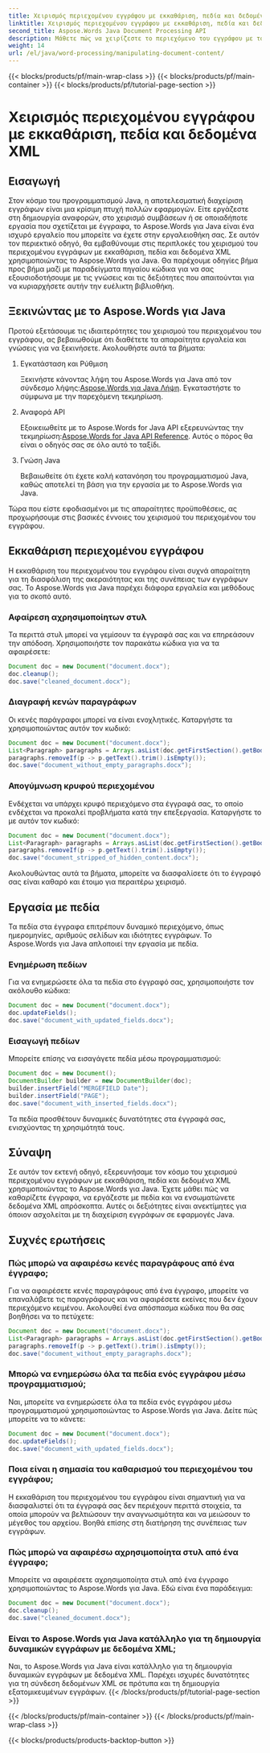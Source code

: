 ```yaml
---
title: Χειρισμός περιεχομένου εγγράφου με εκκαθάριση, πεδία και δεδομένα XML
linktitle: Χειρισμός περιεχομένου εγγράφου με εκκαθάριση, πεδία και δεδομένα XML
second_title: Aspose.Words Java Document Processing API
description: Μάθετε πώς να χειρίζεστε το περιεχόμενο του εγγράφου με το Aspose.Words για Java. Αυτός ο οδηγός βήμα προς βήμα παρέχει παραδείγματα πηγαίου κώδικα για αποτελεσματική διαχείριση εγγράφων.
weight: 14
url: /el/java/word-processing/manipulating-document-content/
---
```


{{< blocks/products/pf/main-wrap-class >}}
{{< blocks/products/pf/main-container >}}
{{< blocks/products/pf/tutorial-page-section >}}

# Χειρισμός περιεχομένου εγγράφου με εκκαθάριση, πεδία και δεδομένα XML

## Εισαγωγή

Στον κόσμο του προγραμματισμού Java, η αποτελεσματική διαχείριση εγγράφων είναι μια κρίσιμη πτυχή πολλών εφαρμογών. Είτε εργάζεστε στη δημιουργία αναφορών, στο χειρισμό συμβάσεων ή σε οποιαδήποτε εργασία που σχετίζεται με έγγραφα, το Aspose.Words για Java είναι ένα ισχυρό εργαλείο που μπορείτε να έχετε στην εργαλειοθήκη σας. Σε αυτόν τον περιεκτικό οδηγό, θα εμβαθύνουμε στις περιπλοκές του χειρισμού του περιεχομένου εγγράφων με εκκαθάριση, πεδία και δεδομένα XML χρησιμοποιώντας το Aspose.Words για Java. Θα παρέχουμε οδηγίες βήμα προς βήμα μαζί με παραδείγματα πηγαίου κώδικα για να σας εξουσιοδοτήσουμε με τις γνώσεις και τις δεξιότητες που απαιτούνται για να κυριαρχήσετε αυτήν την ευέλικτη βιβλιοθήκη.

## Ξεκινώντας με το Aspose.Words για Java

Προτού εξετάσουμε τις ιδιαιτερότητες του χειρισμού του περιεχομένου του εγγράφου, ας βεβαιωθούμε ότι διαθέτετε τα απαραίτητα εργαλεία και γνώσεις για να ξεκινήσετε. Ακολουθήστε αυτά τα βήματα:

1. Εγκατάσταση και Ρύθμιση
   
    Ξεκινήστε κάνοντας λήψη του Aspose.Words για Java από τον σύνδεσμο λήψης:[Aspose.Words για Java Λήψη](https://releases.aspose.com/words/java/). Εγκαταστήστε το σύμφωνα με την παρεχόμενη τεκμηρίωση.

2. Αναφορά API
   
   Εξοικειωθείτε με το Aspose.Words for Java API εξερευνώντας την τεκμηρίωση:[Aspose.Words for Java API Reference](https://reference.aspose.com/words/java/). Αυτός ο πόρος θα είναι ο οδηγός σας σε όλο αυτό το ταξίδι.

3. Γνώση Java
   
   Βεβαιωθείτε ότι έχετε καλή κατανόηση του προγραμματισμού Java, καθώς αποτελεί τη βάση για την εργασία με το Aspose.Words για Java.

Τώρα που είστε εφοδιασμένοι με τις απαραίτητες προϋποθέσεις, ας προχωρήσουμε στις βασικές έννοιες του χειρισμού του περιεχομένου του εγγράφου.

## Εκκαθάριση περιεχομένου εγγράφου

Η εκκαθάριση του περιεχομένου του εγγράφου είναι συχνά απαραίτητη για τη διασφάλιση της ακεραιότητας και της συνέπειας των εγγράφων σας. Το Aspose.Words για Java παρέχει διάφορα εργαλεία και μεθόδους για το σκοπό αυτό.

### Αφαίρεση αχρησιμοποίητων στυλ

Τα περιττά στυλ μπορεί να γεμίσουν τα έγγραφά σας και να επηρεάσουν την απόδοση. Χρησιμοποιήστε τον παρακάτω κώδικα για να τα αφαιρέσετε:

```java
Document doc = new Document("document.docx");
doc.cleanup();
doc.save("cleaned_document.docx");
```

### Διαγραφή κενών παραγράφων

Οι κενές παράγραφοι μπορεί να είναι ενοχλητικές. Καταργήστε τα χρησιμοποιώντας αυτόν τον κωδικό:

```java
Document doc = new Document("document.docx");
List<Paragraph> paragraphs = Arrays.asList(doc.getFirstSection().getBody().getParagraphs().toArray());
paragraphs.removeIf(p -> p.getText().trim().isEmpty());
doc.save("document_without_empty_paragraphs.docx");
```

### Απογύμνωση κρυφού περιεχομένου

Ενδέχεται να υπάρχει κρυφό περιεχόμενο στα έγγραφά σας, το οποίο ενδέχεται να προκαλεί προβλήματα κατά την επεξεργασία. Καταργήστε το με αυτόν τον κωδικό:

```java
Document doc = new Document("document.docx");
List<Paragraph> paragraphs = Arrays.asList(doc.getFirstSection().getBody().getParagraphs().toArray());
paragraphs.removeIf(p -> p.getText().trim().isEmpty());
doc.save("document_stripped_of_hidden_content.docx");
```

Ακολουθώντας αυτά τα βήματα, μπορείτε να διασφαλίσετε ότι το έγγραφό σας είναι καθαρό και έτοιμο για περαιτέρω χειρισμό.

## Εργασία με πεδία

Τα πεδία στα έγγραφα επιτρέπουν δυναμικό περιεχόμενο, όπως ημερομηνίες, αριθμούς σελίδων και ιδιότητες εγγράφων. Το Aspose.Words για Java απλοποιεί την εργασία με πεδία.

### Ενημέρωση πεδίων

Για να ενημερώσετε όλα τα πεδία στο έγγραφό σας, χρησιμοποιήστε τον ακόλουθο κώδικα:

```java
Document doc = new Document("document.docx");
doc.updateFields();
doc.save("document_with_updated_fields.docx");
```

### Εισαγωγή πεδίων

Μπορείτε επίσης να εισαγάγετε πεδία μέσω προγραμματισμού:

```java
Document doc = new Document();
DocumentBuilder builder = new DocumentBuilder(doc);
builder.insertField("MERGEFIELD Date");
builder.insertField("PAGE");
doc.save("document_with_inserted_fields.docx");
```

Τα πεδία προσθέτουν δυναμικές δυνατότητες στα έγγραφά σας, ενισχύοντας τη χρησιμότητά τους.

## Σύναψη

Σε αυτόν τον εκτενή οδηγό, εξερευνήσαμε τον κόσμο του χειρισμού περιεχομένου εγγράφων με εκκαθάριση, πεδία και δεδομένα XML χρησιμοποιώντας το Aspose.Words για Java. Έχετε μάθει πώς να καθαρίζετε έγγραφα, να εργάζεστε με πεδία και να ενσωματώνετε δεδομένα XML απρόσκοπτα. Αυτές οι δεξιότητες είναι ανεκτίμητες για όποιον ασχολείται με τη διαχείριση εγγράφων σε εφαρμογές Java.

## Συχνές ερωτήσεις

### Πώς μπορώ να αφαιρέσω κενές παραγράφους από ένα έγγραφο;
   
Για να αφαιρέσετε κενές παραγράφους από ένα έγγραφο, μπορείτε να επαναλάβετε τις παραγράφους και να αφαιρέσετε εκείνες που δεν έχουν περιεχόμενο κειμένου. Ακολουθεί ένα απόσπασμα κώδικα που θα σας βοηθήσει να το πετύχετε:

```java
Document doc = new Document("document.docx");
List<Paragraph> paragraphs = Arrays.asList(doc.getFirstSection().getBody().getParagraphs().toArray());
paragraphs.removeIf(p -> p.getText().trim().isEmpty());
doc.save("document_without_empty_paragraphs.docx");
```

### Μπορώ να ενημερώσω όλα τα πεδία ενός εγγράφου μέσω προγραμματισμού;

Ναι, μπορείτε να ενημερώσετε όλα τα πεδία ενός εγγράφου μέσω προγραμματισμού χρησιμοποιώντας το Aspose.Words για Java. Δείτε πώς μπορείτε να το κάνετε:

```java
Document doc = new Document("document.docx");
doc.updateFields();
doc.save("document_with_updated_fields.docx");
```

### Ποια είναι η σημασία του καθαρισμού του περιεχομένου του εγγράφου;

Η εκκαθάριση του περιεχομένου του εγγράφου είναι σημαντική για να διασφαλιστεί ότι τα έγγραφά σας δεν περιέχουν περιττά στοιχεία, τα οποία μπορούν να βελτιώσουν την αναγνωσιμότητα και να μειώσουν το μέγεθος του αρχείου. Βοηθά επίσης στη διατήρηση της συνέπειας των εγγράφων.

### Πώς μπορώ να αφαιρέσω αχρησιμοποίητα στυλ από ένα έγγραφο;

Μπορείτε να αφαιρέσετε αχρησιμοποίητα στυλ από ένα έγγραφο χρησιμοποιώντας το Aspose.Words για Java. Εδώ είναι ένα παράδειγμα:

```java
Document doc = new Document("document.docx");
doc.cleanup();
doc.save("cleaned_document.docx");
```

### Είναι το Aspose.Words για Java κατάλληλο για τη δημιουργία δυναμικών εγγράφων με δεδομένα XML;

Ναι, το Aspose.Words για Java είναι κατάλληλο για τη δημιουργία δυναμικών εγγράφων με δεδομένα XML. Παρέχει ισχυρές δυνατότητες για τη σύνδεση δεδομένων XML σε πρότυπα και τη δημιουργία εξατομικευμένων εγγράφων.
{{< /blocks/products/pf/tutorial-page-section >}}

{{< /blocks/products/pf/main-container >}}
{{< /blocks/products/pf/main-wrap-class >}}

{{< blocks/products/products-backtop-button >}}
